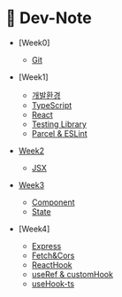 # 📕 Dev-Note

- [Week0]

  - [Git](/week0/0_git.md)

- [Week1]

  - [개발환경](/week1/1_Environment.md)
  - [TypeScript](/week1/2_TypeScript.md)
  - [React](/week1/3_React.md)
  - [Testing Library](/week1/4_TestingLibrary.md)
  - [Parcel & ESLint](/week1/5_Parcel%26ESLint.md)

- [Week2](/week2/0_intro.md)

  - [JSX](/week2/1_JSX.md)

- [Week3](/week3/0_intro.md)

  - [Component](/week3/1_Component.md)
  - [State](/week3/2_State.md)

- [Week4]

  - [Express](/week4/1_Express.md)
  - [Fetch&Cors](/week4/2_Fetch&Cors.md)
  - [ReactHook](/week4/3.ReactHook.md)
  - [useRef & customHook](/week4/4.useRef%26CustomHook.md)
  - [useHook-ts](/week4/5.usehook-ts.md)
